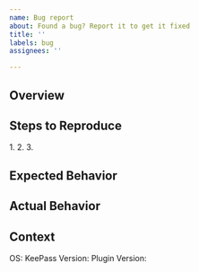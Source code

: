```yaml
---
name: Bug report
about: Found a bug? Report it to get it fixed
title: ''
labels: bug
assignees: ''

---
```


## Overview
[TIP]: # (DO NOT include screenshots of your actual database)
[TIP]: # (DO NOT post sensitive data of any kind)
[NOTE]: # (Give a BRIEF summary about your problem)


## Steps to Reproduce
[NOTE]: # (Provide a simple set of steps to reproduce this bug)
1. 
2. 
3. 

## Expected Behavior
[NOTE]: # (Describe how you expect the plugin to behave)


## Actual Behavior
[NOTE]: # (Describe how the plugin actually behaves)


## Context
[NOTE]: # (Provide any additional information you may have)
OS: 
KeePass Version:
Plugin Version:

[NOTE]: # (If possible, please attach a debug file. Have a look at the wiki for details.)
